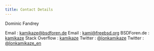 ```yaml
---
title: Contact Details
---
```

Dominic Fandrey

Email
: <kamikaze@bsdforen.de>
Email
: <kami@freebsd.org>
BSDForen.de
: [kamikaze](https://www.bsdforen.de/members/kamikaze.3435/)
Stack Overflow
: [kamikaze](https://stackoverflow.com/users/5410505/kamikaze)
Twitter
: [@lonkamikaze](https://twitter.com/lonkamikaze)
Twitter
: [@lonkamikaze_en](https://twitter.com/lonkamikaze_en)

